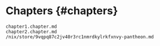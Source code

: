 # Chapters {#chapters}

```{=include=} chapters
chapter1.chapter.md
chapter2.chapter.md
/nix/store/9vqpq87c2jv40r3rc1nmrdkylrkfxnvy-pantheon.md
```
